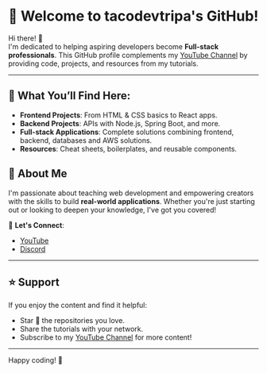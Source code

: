 # 🌟 Welcome to tacodevtripa's GitHub!

Hi there! 👋  
I'm dedicated to helping aspiring developers become **Full-stack professionals**. This GitHub profile complements my [YouTube Channel](https://www.youtube.com/@tacodevtripa_esp) by providing code, projects, and resources from my tutorials.

---

## 🚀 What You’ll Find Here:

- **Frontend Projects**: From HTML & CSS basics to React apps.
- **Backend Projects**: APIs with Node.js, Spring Boot, and more.
- **Full-stack Applications**: Complete solutions combining frontend, backend, databases and AWS solutions.
- **Resources**: Cheat sheets, boilerplates, and reusable components.

## 🌟 About Me

I'm passionate about teaching web development and empowering creators with the skills to build **real-world applications**. Whether you're just starting out or looking to deepen your knowledge, I've got you covered!

💬 **Let's Connect**:

- [YouTube](https://www.youtube.com/@tacodevtripa_esp)
- [Discord](https://discord.gg/gw96Rzd3)

---

## ⭐️ Support

If you enjoy the content and find it helpful:

- Star 🌟 the repositories you love.
- Share the tutorials with your network.
- Subscribe to my [YouTube Channel](https://www.youtube.com/@tacodevtripa_esp) for more content!

---

Happy coding! 🚀

